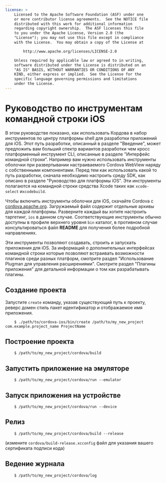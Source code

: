 ```yaml
---
license: >
    Licensed to the Apache Software Foundation (ASF) under one
    or more contributor license agreements.  See the NOTICE file
    distributed with this work for additional information
    regarding copyright ownership.  The ASF licenses this file
    to you under the Apache License, Version 2.0 (the
    "License"); you may not use this file except in compliance
    with the License.  You may obtain a copy of the License at

        http://www.apache.org/licenses/LICENSE-2.0

    Unless required by applicable law or agreed to in writing,
    software distributed under the License is distributed on an
    "AS IS" BASIS, WITHOUT WARRANTIES OR CONDITIONS OF ANY
    KIND, either express or implied.  See the License for the
    specific language governing permissions and limitations
    under the License.
---
```


# Руководство по инструментам командной строки iOS

В этом руководстве показано, как использовать Кордова в набор инструментов по центру платформы shell для разработки приложений для iOS. Этот путь разработки, описанный в разделе "Введение", может предложить вам больший спектр вариантов разработки чем кросс платформенный инструмент CLI, описанные в разделе "Интерфейс командной строки". Например вам нужно использовать инструменты оболочки при развертывании настраиваемого Cordova WebView наряду с собственными компонентами. Перед тем как использовать какой то путь разработки, сначала необходимо настроить среду SDK, как описано в разделе "Руководство для платформы iOS". Эти инструменты полагаются на командной строки средства Xcode таких как `xcode-select` и`xcodebuild`.

Чтобы включить инструменты оболочки для iOS, скачайте Cordova с [cordova.apache.org][1]. Загружаемый файл содержит отдельные архивы для каждой платформы. Разверните каждый вы хотите настроить таргетинг, `ios` в данном случае. Соответствующие инструменты обычно доступны в профиле верхнего уровня `bin` каталог, в противном случае консультироваться файл **README** для получения более подробной направлениях.

 [1]: http://cordova.apache.org

Эти инструменты позволяют создавать, строить и запускать приложения для iOS. За информаций о дополнительных интерфейсах командной строки которые позволяют встраивать возможности плагинов среди разных платформ, смотрите раздел "Использование Plugman для управления расширениями". Смотрите раздел "Плагины приложения" для детальной информации о том как разрабатывать плагины.

## Создание проекта

Запустите `create` команду, указав существующий путь к проекту, реверс домен стиль пакет идентификатор и отображаемое имя приложения.

        $ ./path/to/cordova-ios/bin/create /path/to/my_new_project com.example.project_name ProjectName
    

## Построение проекта

        $ /path/to/my_new_project/cordova/build
    

## Запустить приложение на эмуляторе

        $ /path/to/my_new_project/cordova/run --emulator
    

## Запуск приложения на устройстве

        $ /path/to/my_new_project/cordova/run --device
    

## Релиз

        $ /path/to/my_new_project/cordova/build --release
    

(измените `cordova/build-release.xcconfig` файл для указания вашего сертификата подписи кода)

## Ведение журнала

        $ /path/to/my_new_project/cordova/log